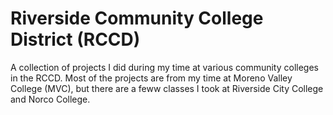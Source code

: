 # Riverside Community College District (RCCD)
A collection of projects I did during my time at various community colleges in the RCCD.
Most of the projects are from my time at Moreno Valley College (MVC), but there are a feww classes I took at Riverside City College and Norco College.
